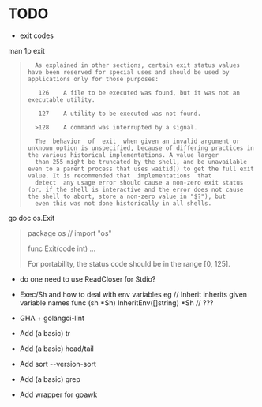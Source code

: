 # TODO

 * exit codes

 man 1p exit

>       As explained in other sections, certain exit status values have been reserved for special uses and should be used by applications only for those purposes:
>
>        126    A file to be executed was found, but it was not an executable utility.
>
>        127    A utility to be executed was not found.
>
>       >128    A command was interrupted by a signal.
>
>       The  behavior  of  exit  when given an invalid argument or unknown option is unspecified, because of differing practices in the various historical implementations. A value larger
>       than 255 might be truncated by the shell, and be unavailable even to a parent process that uses waitid() to get the full exit value. It is recommended that  implementations  that
>       detect  any usage error should cause a non-zero exit status (or, if the shell is interactive and the error does not cause the shell to abort, store a non-zero value in "$?"), but
>       even this was not done historically in all shells.


go doc os.Exit
> package os // import "os"
>
> func Exit(code int)
>    ...
>
>   For portability, the status code should be in the range [0, 125].


 * do one need to use ReadCloser for Stdio?

 * Exec/Sh and how to deal with env variables
    eg
    // Inherit inherits given variable names
    func (sh *Sh) InheritEnv([]string) *Sh
    // ???

 * GHA + golangci-lint
 * Add (a basic) tr
 * Add (a basic) head/tail
 * Add sort --version-sort
 * Add (a basic) grep
 * Add wrapper for goawk
